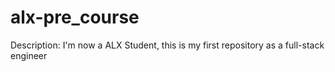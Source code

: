 # alx-pre_course
Description: I'm now a ALX Student, this is my first repository as a full-stack engineer

